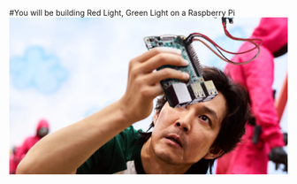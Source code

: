 #You will be building Red Light, Green Light on a Raspberry Pi
![Raspberry Pi](/Assets/redlightgreenlight.png)
